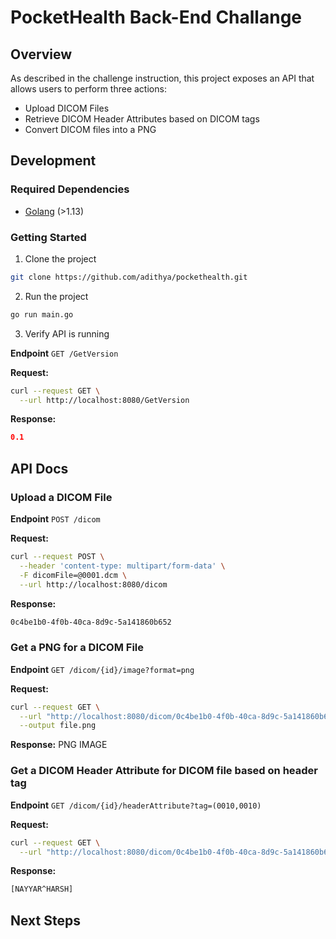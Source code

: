 # PocketHealth Back-End Challange

## Overview

As described in the challenge instruction, this project exposes an API that allows users to perform three actions:

- Upload DICOM Files
- Retrieve DICOM Header Attributes based on DICOM tags
- Convert DICOM files into a PNG

## Development

### Required Dependencies

- [Golang](https://go.dev/doc/install) (>1.13)

### Getting Started

1. Clone the project

```bash
git clone https://github.com/adithya/pockethealth.git
```

2. Run the project
```bash
go run main.go
```

3. Verify API is running

**Endpoint**  `GET /GetVersion`

**Request:**
```bash
curl --request GET \
  --url http://localhost:8080/GetVersion
```

**Response:**
```json
0.1
```

## API Docs

### Upload a DICOM File

**Endpoint** `POST /dicom`

**Request:**
```bash
curl --request POST \
  --header 'content-type: multipart/form-data' \
  -F dicomFile=@0001.dcm \
  --url http://localhost:8080/dicom
```

**Response:**
```bash
0c4be1b0-4f0b-40ca-8d9c-5a141860b652
```

### Get a PNG for a DICOM File

**Endpoint** `GET /dicom/{id}/image?format=png`

**Request:**
```bash
curl --request GET \
  --url "http://localhost:8080/dicom/0c4be1b0-4f0b-40ca-8d9c-5a141860b652/image?format=png" \
  --output file.png
```

**Response:**
PNG IMAGE 

### Get a DICOM Header Attribute for DICOM file based on header tag

**Endpoint** `GET /dicom/{id}/headerAttribute?tag=(0010,0010)`

**Request:**
```bash
curl --request GET \
  --url "http://localhost:8080/dicom/0c4be1b0-4f0b-40ca-8d9c-5a141860b652/headerAttribute?tag=(0010,0010)"
```

**Response:**
```bash
[NAYYAR^HARSH]
```

## Next Steps